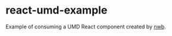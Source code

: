 # react-umd-example
Example of consuming a UMD React component created by [nwb](https://github.com/insin/nwb).
